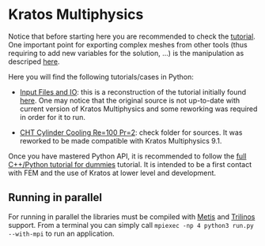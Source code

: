 # Kratos Multiphysics

Notice that before starting here you are recommended to check the [tutorial](https://github.com/KratosMultiphysics/Kratos/wiki/Python-Tutorials). One important point for exporting complex meshes from other tools (thus requiring to add new variables for the solution, ...) is the manipulation as descriped [here](https://github.com/KratosMultiphysics/Kratos/wiki/Python-Script-Tutorial:-Reading-ModelPart-From-Input-File).

Here you will find the following tutorials/cases in Python:

- [Input Files and IO](02-Input-Files-and-IO): this is a reconstruction of the tutorial initially found [here](https://github.com/KratosMultiphysics/Kratos/wiki/Kratos-input-files-and-IO). One may notice that the original source is not up-to-date with current version of Kratos Multiphysics and some reworking was required in order for it to run.

- [CHT Cylinder Cooling Re=100 Pr=2](02-CHT-Cylinder-Cooling-Re100-Pr2): check folder for sources. It was reworked to be made compatible with Kratos Multiphysics 9.1.

Once you have mastered Python API, it is recommended to follow the [full C++/Python tutorial for dummies](https://github.com/KratosMultiphysics/Kratos/wiki/Kratos-For-Dummies:-Stationary-heat-transfer) tutorial. It is intended to be a first contact with FEM and the use of Kratos at lower level and development.


## Running in parallel

For running in parallel the libraries must be compiled with [Metis](https://github.com/KratosMultiphysics/Kratos/tree/master/applications/MetisApplication) and [Trilinos](https://github.com/KratosMultiphysics/Kratos/tree/master/applications/TrilinosApplication) support. From a terminal you can simply call `mpiexec -np 4 python3 run.py --with-mpi` to run an application.
